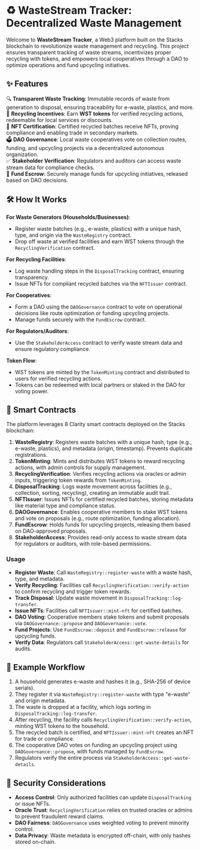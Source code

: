 # ♻️ WasteStream Tracker: Decentralized Waste Management

Welcome to **WasteStream Tracker**, a Web3 platform built on the Stacks blockchain to revolutionize waste management and recycling. This project ensures transparent tracking of waste streams, incentivizes proper recycling with tokens, and empowers local cooperatives through a DAO to optimize operations and fund upcycling initiatives.

## ✨ Features

🔍 **Transparent Waste Tracking**: Immutable records of waste from generation to disposal, ensuring traceability for e-waste, plastics, and more.  
🎁 **Recycling Incentives**: Earn **WST tokens** for verified recycling actions, redeemable for local services or discounts.  
📜 **NFT Certification**: Certified recycled batches receive NFTs, proving compliance and enabling trade in secondary markets.  
🗳️ **DAO Governance**: Local waste cooperatives vote on collection routes, funding, and upcycling projects via a decentralized autonomous organization.  
✅ **Stakeholder Verification**: Regulators and auditors can access waste stream data for compliance checks.  
💸 **Fund Escrow**: Securely manage funds for upcycling initiatives, released based on DAO decisions.

## 🛠 How It Works

**For Waste Generators (Households/Businesses)**:  
- Register waste batches (e.g., e-waste, plastics) with a unique hash, type, and origin via the `WasteRegistry` contract.  
- Drop off waste at verified facilities and earn WST tokens through the `RecyclingVerification` contract.  

**For Recycling Facilities**:  
- Log waste handling steps in the `DisposalTracking` contract, ensuring transparency.  
- Issue NFTs for compliant recycled batches via the `NFTIssuer` contract.  

**For Cooperatives**:  
- Form a DAO using the `DAOGovernance` contract to vote on operational decisions like route optimization or funding upcycling projects.  
- Manage funds securely with the `FundEscrow` contract.  

**For Regulators/Auditors**:  
- Use the `StakeholderAccess` contract to verify waste stream data and ensure regulatory compliance.  

**Token Flow**:  
- WST tokens are minted by the `TokenMinting` contract and distributed to users for verified recycling actions.  
- Tokens can be redeemed with local partners or staked in the DAO for voting power.

## 📂 Smart Contracts

The platform leverages 8 Clarity smart contracts deployed on the Stacks blockchain:

1. **WasteRegistry**: Registers waste batches with a unique hash, type (e.g., e-waste, plastics), and metadata (origin, timestamp). Prevents duplicate registrations.  
2. **TokenMinting**: Mints and distributes WST tokens to reward recycling actions, with admin controls for supply management.  
3. **RecyclingVerification**: Verifies recycling actions via oracles or admin inputs, triggering token rewards from `TokenMinting`.  
4. **DisposalTracking**: Logs waste movement across facilities (e.g., collection, sorting, recycling), creating an immutable audit trail.  
5. **NFTIssuer**: Issues NFTs for certified recycled batches, storing metadata like material type and compliance status.  
6. **DAOGovernance**: Enables cooperative members to stake WST tokens and vote on proposals (e.g., route optimization, funding allocation).  
7. **FundEscrow**: Holds funds for upcycling projects, releasing them based on DAO-approved proposals.  
8. **StakeholderAccess**: Provides read-only access to waste stream data for regulators or auditors, with role-based permissions.

### Usage
- **Register Waste**: Call `WasteRegistry::register-waste` with a waste hash, type, and metadata.
- **Verify Recycling**: Facilities call `RecyclingVerification::verify-action` to confirm recycling and trigger token rewards.
- **Track Disposal**: Update waste movement in `DisposalTracking::log-transfer`.
- **Issue NFTs**: Facilities call `NFTIssuer::mint-nft` for certified batches.
- **DAO Voting**: Cooperative members stake tokens and submit proposals via `DAOGovernance::propose` and `DAOGovernance::vote`.
- **Fund Projects**: Use `FundEscrow::deposit` and `FundEscrow::release` for upcycling funds.
- **Verify Data**: Regulators call `StakeholderAccess::get-waste-details` for audits.

## 📜 Example Workflow
1. A household generates e-waste and hashes it (e.g., SHA-256 of device serials).
2. They register it via `WasteRegistry::register-waste` with type "e-waste" and origin metadata.
3. The waste is dropped at a facility, which logs sorting in `DisposalTracking::log-transfer`.
4. After recycling, the facility calls `RecyclingVerification::verify-action`, minting WST tokens to the household.
5. The recycled batch is certified, and `NFTIssuer::mint-nft` creates an NFT for trade or compliance.
6. The cooperative DAO votes on funding an upcycling project using `DAOGovernance::propose`, with funds managed by `FundEscrow`.
7. Regulators verify the entire process via `StakeholderAccess::get-waste-details`.

## 🔐 Security Considerations
- **Access Control**: Only authorized facilities can update `DisposalTracking` or issue NFTs.
- **Oracle Trust**: `RecyclingVerification` relies on trusted oracles or admins to prevent fraudulent reward claims.
- **DAO Fairness**: `DAOGovernance` uses weighted voting to prevent minority control.
- **Data Privacy**: Waste metadata is encrypted off-chain, with only hashes stored on-chain.
